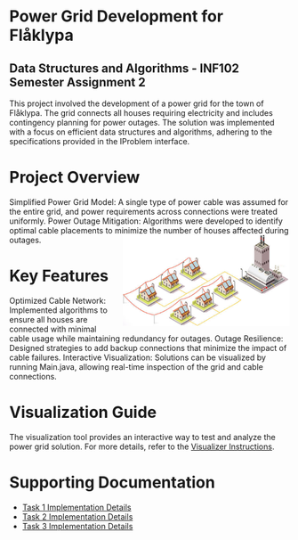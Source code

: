 # Power Grid Development for Flåklypa
## Data Structures and Algorithms - INF102 Semester Assignment 2
This project involved the development of a power grid for the town of Flåklypa. The grid connects all houses requiring electricity and includes contingency planning for power outages. The solution was implemented with a focus on efficient data structures and algorithms, adhering to the specifications provided in the IProblem interface.

# Project Overview
Simplified Power Grid Model: A single type of power cable was assumed for the entire grid, and power requirements across connections were treated uniformly.
Power Outage Mitigation: Algorithms were developed to identify optimal cable placements to minimize the number of houses affected during outages.
<img src="images/grid.png" alt="Power Grid" width="300" style="float: right; margin-left: 20px; margin-bottom: 10px;">

# Key Features
Optimized Cable Network: Implemented algorithms to ensure all houses are connected with minimal cable usage while maintaining redundancy for outages.
Outage Resilience: Designed strategies to add backup connections that minimize the impact of cable failures.
Interactive Visualization: Solutions can be visualized by running Main.java, allowing real-time inspection of the grid and cable connections.

# Visualization Guide
The visualization tool provides an interactive way to test and analyze the power grid solution. For more details, refer to the [Visualizer Instructions](./guide/visualizer.md).

# Supporting Documentation
- [Task 1 Implementation Details](./guide/task1.md)  
- [Task 2 Implementation Details](./guide/task2.md)  
- [Task 3 Implementation Details](./guide/task3.md)  

